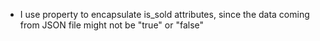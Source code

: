 - I use property to encapsulate is_sold attributes, since the data coming from JSON file might not be "true" or "false"